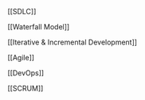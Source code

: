 [[SDLC]]

[[Waterfall Model]]

[[Iterative & Incremental Development]]

[[Agile]]

[[DevOps]]

[[SCRUM]]
